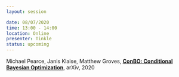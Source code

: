 ```yaml
---
layout: session

date: 08/07/2020
time: 13:00 - 14:00
location: Online
presenter: Tinkle
status: upcoming
---
```

Michael Pearce, Janis Klaise, Matthew Groves,
**[ConBO: Conditional Bayesian Optimization](papers/0011-conditional-bayesian-optimisation)**, 
arXiv,
2020
